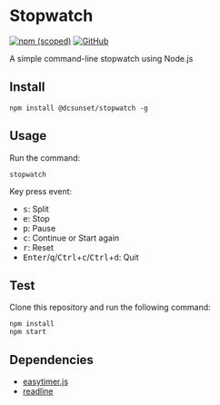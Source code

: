 # Stopwatch

[![npm (scoped)](https://img.shields.io/npm/v/@dcsunset/stopwatch)](https://www.npmjs.com/package/@dcsunset/stopwatch)
[![GitHub](https://img.shields.io/github/license/dcsunset/stopwatch)](https://github.com/DCsunset/stopwatch)

A simple command-line stopwatch using Node.js

## Install

```
npm install @dcsunset/stopwatch -g
```


## Usage

Run the command:

```
stopwatch
```

Key press event:

* <kbd>s</kbd>: Split
* <kbd>e</kbd>: Stop
* <kbd>p</kbd>: Pause
* <kbd>c</kbd>: Continue or Start again
* <kbd>r</kbd>: Reset
* <kbd>Enter</kbd>/<kbd>q</kbd>/<kbd>Ctrl</kbd>+<kbd>c</kbd>/<kbd>Ctrl</kbd>+<kbd>d</kbd>: Quit


## Test

Clone this repository and run the following command:

```
npm install
npm start
```

## Dependencies

* [easytimer.js](http://albert-gonzalez.github.io/easytimer.js/)
* [readline](https://nodejs.org/api/readline.html)

